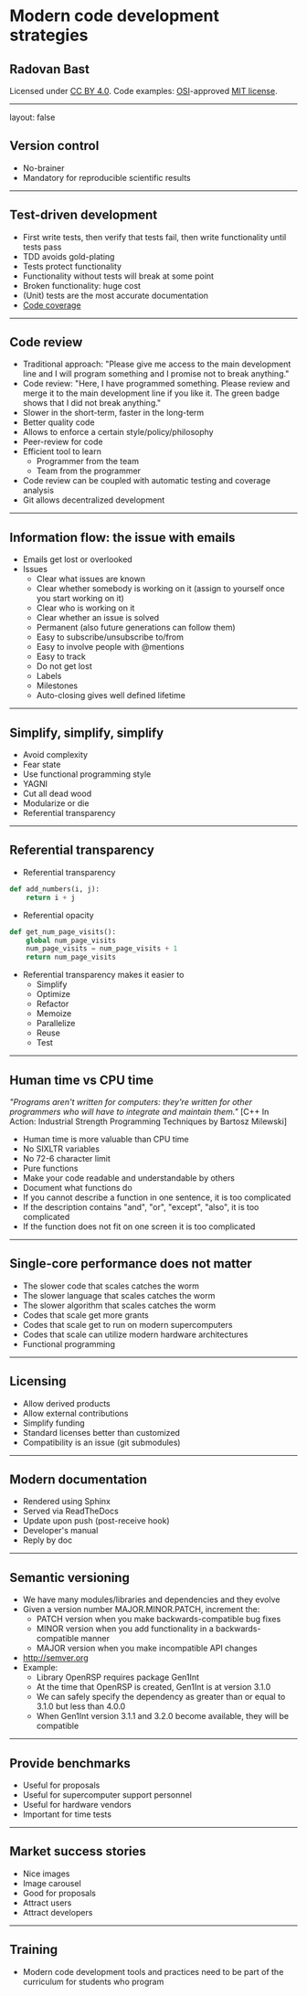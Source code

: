 
# Modern code development strategies

## Radovan Bast

Licensed under [CC BY 4.0](https://creativecommons.org/licenses/by/4.0/).
Code examples: [OSI](http://opensource.org)-approved [MIT license](http://opensource.org/licenses/mit-license.html).

---

layout: false

## Version control

- No-brainer
- Mandatory for reproducible scientific results

---

## Test-driven development

- First write tests, then verify that tests fail, then write functionality until tests pass
- TDD avoids gold-plating
- Tests protect functionality
- Functionality without tests will break at some point
- Broken functionality: huge cost
- (Unit) tests are the most accurate documentation
- [Code coverage](https://testboard.org)

---

## Code review

- Traditional approach: "Please give me access to the main development line and I will program something and I promise not to break anything."
- Code review: "Here, I have programmed something. Please review and merge it to the main development line if you like it. The green badge shows that I did not break anything."
- Slower in the short-term, faster in the long-term
- Better quality code
- Allows to enforce a certain style/policy/philosophy
- Peer-review for code
- Efficient tool to learn
    - Programmer from the team
    - Team from the programmer
- Code review can be coupled with automatic testing and coverage analysis
- Git allows decentralized development

---

## Information flow: the issue with emails

- Emails get lost or overlooked
- Issues
    - Clear what issues are known
    - Clear whether somebody is working on it (assign to yourself once you start working on it)
    - Clear who is working on it
    - Clear whether an issue is solved
    - Permanent (also future generations can follow them)
    - Easy to subscribe/unsubscribe to/from
    - Easy to involve people with @mentions
    - Easy to track
    - Do not get lost
    - Labels
    - Milestones
    - Auto-closing gives well defined lifetime

---

## Simplify, simplify, simplify

- Avoid complexity
- Fear state
- Use functional programming style
- YAGNI
- Cut all dead wood
- Modularize or die
- Referential transparency

---

## Referential transparency

- Referential transparency

```python
def add_numbers(i, j):
    return i + j
```

- Referential opacity

```python
def get_num_page_visits():
    global num_page_visits
    num_page_visits = num_page_visits + 1
    return num_page_visits
```

- Referential transparency makes it easier to
    - Simplify
    - Optimize
    - Refactor
    - Memoize
    - Parallelize
    - Reuse
    - Test

---

## Human time vs CPU time

*"Programs aren't written for computers: they're written for other programmers who will have to integrate and maintain them."*
[C++ In Action: Industrial Strength Programming Techniques by Bartosz Milewski]

- Human time is more valuable than CPU time
- No SIXLTR variables
- No 72-6 character limit
- Pure functions
- Make your code readable and understandable by others
- Document what functions do
- If you cannot describe a function in one sentence, it is too complicated
- If the description contains "and", "or", "except", "also", it is too complicated
- If the function does not fit on one screen it is too complicated

---

## Single-core performance does not matter

- The slower code that scales catches the worm
- The slower language that scales catches the worm
- The slower algorithm that scales catches the worm
- Codes that scale get more grants
- Codes that scale get to run on modern supercomputers
- Codes that scale can utilize modern hardware architectures
- Functional programming

---

## Licensing

- Allow derived products
- Allow external contributions
- Simplify funding
- Standard licenses better than customized
- Compatibility is an issue (git submodules)

---

## Modern documentation

- Rendered using Sphinx
- Served via ReadTheDocs
- Update upon push (post-receive hook)
- Developer's manual
- Reply by doc

---

## Semantic versioning

- We have many modules/libraries and dependencies and they evolve
- Given a version number MAJOR.MINOR.PATCH, increment the:
    - PATCH version when you make backwards-compatible bug fixes
    - MINOR version when you add functionality in a backwards-compatible manner
    - MAJOR version when you make incompatible API changes
- http://semver.org
- Example:
    - Library OpenRSP requires package Gen1Int
    - At the time that OpenRSP is created, Gen1Int is at version 3.1.0
    - We can safely specify the dependency as greater than or equal to 3.1.0 but less than 4.0.0
    - When Gen1Int version 3.1.1 and 3.2.0 become available, they will be compatible

---

## Provide benchmarks

- Useful for proposals
- Useful for supercomputer support personnel
- Useful for hardware vendors
- Important for time tests

---

## Market success stories

- Nice images
- Image carousel
- Good for proposals
- Attract users
- Attract developers

---

## Training

- Modern code development tools and practices need to be part of the curriculum
  for students who program
